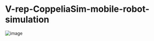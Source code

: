 # V-rep-CoppeliaSim-mobile-robot-simulation

![image](https://github.com/user-attachments/assets/c5070e0c-324f-410b-99e0-921107aa85e8)
